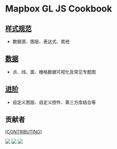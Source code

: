 # Mapbox GL JS Cookbook

## [样式规范](https://huanglii.github.io/mapbox-gl-js-cookbook/style-spec/)

- 数据源、图层、表达式、其他

## [数据](https://huanglii.github.io/mapbox-gl-js-cookbook/data/)

- 点、线、面、栅格数据可视化及常见专题图

## [进阶](https://huanglii.github.io/mapbox-gl-js-cookbook/advance/)

- 自定义图层、自定义控件、第三方库结合等

## 贡献者

[[CONTRIBUTING](CONTRIBUTING.md)]

[![](https://avatars2.githubusercontent.com/u/20068340?s=60&v=4)](https://github.com/huanglii/) [![](https://avatars0.githubusercontent.com/u/27879336?s=60&v=4)](https://github.com/JerckyLY) [![](https://avatars1.githubusercontent.com/u/3953310?s=60&v=4)](https://github.com/AllanHao)
